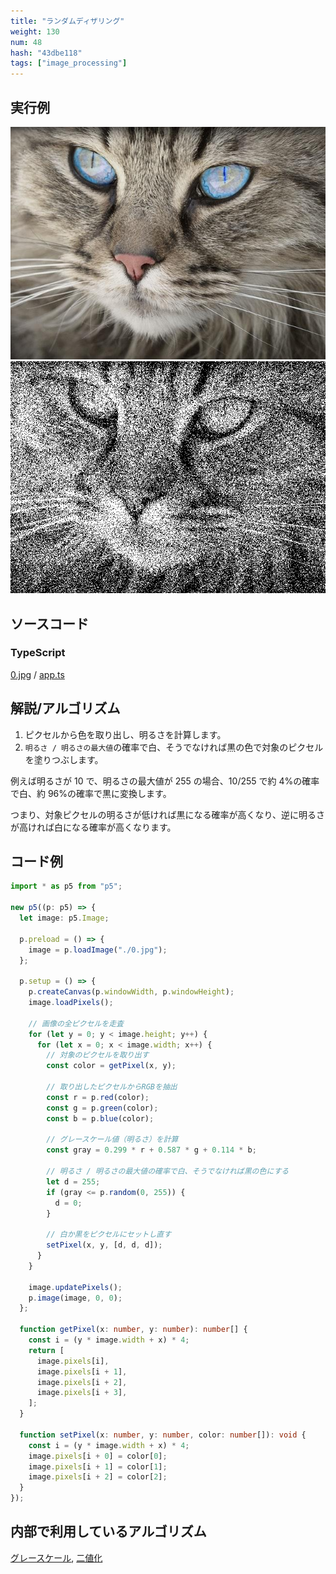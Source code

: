 ```yaml
---
title: "ランダムディザリング"
weight: 130
num: 48
hash: "43dbe118"
tags: ["image_processing"]
---
```


## 実行例

![](./static/images/43dbe118/0.jpg)
![](./static/images/43dbe118/1.png)

## ソースコード

### TypeScript

[0.jpg](./static/code/43dbe118/0.jpg) / [app.ts](./static/code/43dbe118/app.ts)

## 解説/アルゴリズム

1. ピクセルから色を取り出し、明るさを計算します。
1. `明るさ / 明るさの最大値`の確率で白、そうでなければ黒の色で対象のピクセルを塗りつぶします。

例えば明るさが 10 で、明るさの最大値が 255 の場合、10/255 で約 4%の確率で白、約 96%の確率で黒に変換します。

つまり、対象ピクセルの明るさが低ければ黒になる確率が高くなり、逆に明るさが高ければ白になる確率が高くなります。

## コード例

```typescript
import * as p5 from "p5";

new p5((p: p5) => {
  let image: p5.Image;

  p.preload = () => {
    image = p.loadImage("./0.jpg");
  };

  p.setup = () => {
    p.createCanvas(p.windowWidth, p.windowHeight);
    image.loadPixels();

    // 画像の全ピクセルを走査
    for (let y = 0; y < image.height; y++) {
      for (let x = 0; x < image.width; x++) {
        // 対象のピクセルを取り出す
        const color = getPixel(x, y);

        // 取り出したピクセルからRGBを抽出
        const r = p.red(color);
        const g = p.green(color);
        const b = p.blue(color);

        // グレースケール値（明るさ）を計算
        const gray = 0.299 * r + 0.587 * g + 0.114 * b;

        // 明るさ / 明るさの最大値の確率で白、そうでなければ黒の色にする
        let d = 255;
        if (gray <= p.random(0, 255)) {
          d = 0;
        }

        // 白か黒をピクセルにセットし直す
        setPixel(x, y, [d, d, d]);
      }
    }

    image.updatePixels();
    p.image(image, 0, 0);
  };

  function getPixel(x: number, y: number): number[] {
    const i = (y * image.width + x) * 4;
    return [
      image.pixels[i],
      image.pixels[i + 1],
      image.pixels[i + 2],
      image.pixels[i + 3],
    ];
  }

  function setPixel(x: number, y: number, color: number[]): void {
    const i = (y * image.width + x) * 4;
    image.pixels[i + 0] = color[0];
    image.pixels[i + 1] = color[1];
    image.pixels[i + 2] = color[2];
  }
});
```

## 内部で利用しているアルゴリズム

[グレースケール](/359993fd/), [二値化](/19cf6463/)
